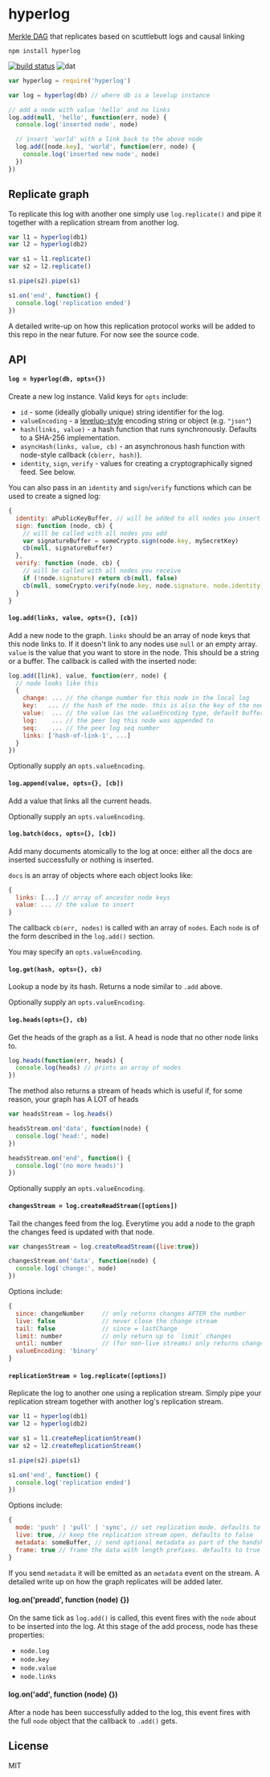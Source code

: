 # hyperlog

[Merkle DAG](https://github.com/jbenet/random-ideas/issues/20) that replicates based on scuttlebutt logs and causal linking

```
npm install hyperlog
```

[![build status](http://img.shields.io/travis/mafintosh/hyperlog.svg?style=flat)](http://travis-ci.org/mafintosh/hyperlog)
![dat](http://img.shields.io/badge/Development%20sponsored%20by-dat-green.svg?style=flat)

``` js
var hyperlog = require('hyperlog')

var log = hyperlog(db) // where db is a levelup instance

// add a node with value 'hello' and no links
log.add(null, 'hello', function(err, node) {
  console.log('inserted node', node)

  // insert 'world' with a link back to the above node
  log.add([node.key], 'world', function(err, node) {
    console.log('inserted new node', node)
  })
})
```

## Replicate graph

To replicate this log with another one simply use `log.replicate()` and pipe it together with a replication stream from another log.

``` js
var l1 = hyperlog(db1)
var l2 = hyperlog(db2)

var s1 = l1.replicate()
var s2 = l2.replicate()

s1.pipe(s2).pipe(s1)

s1.on('end', function() {
  console.log('replication ended')
})
```

A detailed write-up on how this replication protocol works will be added to this repo in the near
future. For now see the source code.

## API

#### `log = hyperlog(db, opts={})`

Create a new log instance. Valid keys for `opts` include:

- `id` - some (ideally globally unique) string identifier for the log.
- `valueEncoding` - a [levelup-style](https://github.com/Level/levelup#options)
  encoding string or object (e.g. `"json"`)
- `hash(links, value)` - a hash function that runs synchronously. Defaults to a
  SHA-256 implementation.
- `asyncHash(links, value, cb)` - an asynchronous hash function with node-style
  callback (`cb(err, hash)`).
- `identity`, `sign`, `verify` - values for creating a cryptographically signed
  feed. See below.


You can also pass in an `identity` and `sign`/`verify` functions which can be
used to create a signed log:

``` js
{
  identity: aPublicKeyBuffer, // will be added to all nodes you insert
  sign: function (node, cb) {
    // will be called with all nodes you add
    var signatureBuffer = someCrypto.sign(node.key, mySecretKey)
    cb(null, signatureBuffer)
  },
  verify: function (node, cb) {
    // will be called with all nodes you receive
    if (!node.signature) return cb(null, false)
    cb(null, someCrypto.verify(node.key, node.signature. node.identity))
  }
}
```

#### `log.add(links, value, opts={}, [cb])`

Add a new node to the graph. `links` should be an array of node keys that this node links to.
If it doesn't link to any nodes use `null` or an empty array. `value` is the value that you want to store
in the node. This should be a string or a buffer. The callback is called with the inserted node:

``` js
log.add([link], value, function(err, node) {
  // node looks like this
  {
    change: ... // the change number for this node in the local log
    key:   ... // the hash of the node. this is also the key of the node
    value:  ... // the value (as the valueEncoding type, default buffer) you inserted
    log:    ... // the peer log this node was appended to
    seq:    ... // the peer log seq number
    links: ['hash-of-link-1', ...]
  }
})
```

Optionally supply an `opts.valueEncoding`.

#### `log.append(value, opts={}, [cb])`

Add a value that links all the current heads.

Optionally supply an `opts.valueEncoding`.

#### `log.batch(docs, opts={}, [cb])`

Add many documents atomically to the log at once: either all the docs are
inserted successfully or nothing is inserted.

`docs` is an array of objects where each object looks like:

``` js
{
  links: [...] // array of ancestor node keys
  value: ... // the value to insert
}
```

The callback `cb(err, nodes)` is called with an array of `nodes`. Each `node` is
of the form described in the `log.add()` section.

You may specify an `opts.valueEncoding`.

#### `log.get(hash, opts={}, cb)`

Lookup a node by its hash. Returns a node similar to `.add` above.

Optionally supply an `opts.valueEncoding`.

#### `log.heads(opts={}, cb)`

Get the heads of the graph as a list. A head is node that no other node
links to.

``` js
log.heads(function(err, heads) {
  console.log(heads) // prints an array of nodes
})
```

The method also returns a stream of heads which is useful
if, for some reason, your graph has A LOT of heads

``` js
var headsStream = log.heads()

headsStream.on('data', function(node) {
  console.log('head:', node)
})

headsStream.on('end', function() {
  console.log('(no more heads)')
})
```

Optionally supply an `opts.valueEncoding`.

#### `changesStream = log.createReadStream([options])`

Tail the changes feed from the log. Everytime you add a node to the graph
the changes feed is updated with that node.

``` js
var changesStream = log.createReadStream({live:true})

changesStream.on('data', function(node) {
  console.log('change:', node)
})
```

Options include:

``` js
{
  since: changeNumber     // only returns changes AFTER the number
  live: false             // never close the change stream
  tail: false             // since = lastChange
  limit: number           // only return up to `limit` changes
  until: number           // (for non-live streams) only returns changes BEFORE the number
  valueEncoding: 'binary'
}
```

#### `replicationStream = log.replicate([options])`

Replicate the log to another one using a replication stream.
Simply pipe your replication stream together with another log's replication stream.

``` js
var l1 = hyperlog(db1)
var l2 = hyperlog(db2)

var s1 = l1.createReplicationStream()
var s2 = l2.createReplicationStream()

s1.pipe(s2).pipe(s1)

s1.on('end', function() {
  console.log('replication ended')
})
```

Options include:

``` js
{
  mode: 'push' | 'pull' | 'sync', // set replication mode. defaults to sync
  live: true, // keep the replication stream open. defaults to false
  metadata: someBuffer, // send optional metadata as part of the handshake
  frame: true // frame the data with length prefixes. defaults to true
}
```

If you send `metadata` it will be emitted as an `metadata` event on the stream.
A detailed write up on how the graph replicates will be added later.

#### log.on('preadd', function (node) {})

On the same tick as `log.add()` is called, this event fires with the `node`
about to be inserted into the log. At this stage of the add process, node has
these properties:

* `node.log`
* `node.key`
* `node.value`
* `node.links`

#### log.on('add', function (node) {})

After a node has been successfully added to the log, this event fires with the
full `node` object that the callback to `.add()` gets.

## License

MIT
